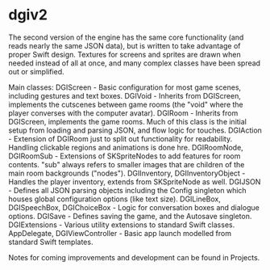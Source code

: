 # dgiv2

The second version of the engine has the same core functionality (and reads nearly the same JSON data), but is written to take advantage of proper Swift design. Textures for screens and sprites are drawn when needed instead of all at once, and many complex classes have been spread out or simplified.

Main classes:
DGIScreen - Basic configuration for most game scenes, including gestures and text boxes.
DGIVoid - Inherits from DGIScreen, implements the cutscenes between game rooms (the "void" where the player converses with the computer avatar).
DGIRoom - Inherits from DGIScreen, implements the game rooms. Much of this class is the initial setup from loading and parsing JSON, and flow logic for touches.
DGIAction - Extension of DGIRoom just to split out functionality for readability. Handling clickable regions and animations is done hre.
DGIRoomNode, DGIRoomSub - Extensions of SKSpriteNodes to add features for room contents. "sub" always refers to smaller images that are children of the main room backgrounds ("nodes").
DGIInventory, DGIInventoryObject - Handles the player inventory, extends from SKSpriteNode as well.
DGIJSON - Defines all JSON parsing objects including the Config singleton which houses global configuration options (like text size).
DGILineBox, DGISpeechBox, DGIChoiceBox - Logic for conversation boxes and dialogue options.
DGISave - Defines saving the game, and the Autosave singleton.
DGIExtensions - Various utility extensions to standard Swift classes.
AppDelegate, DGIViewController - Basic app launch modelled from standard Swift templates.

Notes for coming improvements and development can be found in Projects.
